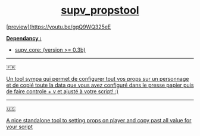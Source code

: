 <h1 align="center"><u>supv_propstool<u></h1>


[preview](https://youtu.be/gqQ9WQ325eE

__**Dependancy :**__

- [supv_core: (version >= 0.3b)](https://github.com/SUP2Ak/supv_core/README.md)

____

:fr:
<div>
  <span>Un tool sympa qui permet de configurer tout vos props sur un personnage et de copié toute la data que vous avez configuré dans le presse papier puis de faire controle + v et ajusté à votre script! :)</span>
</div>

____

:us:
<div>
  <span>A nice standalone tool to setting props on player and copy past all value for your script</span>
</div>

